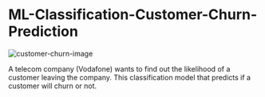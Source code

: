 # ML-Classification-Customer-Churn-Prediction


![customer-churn-image]("C:\Users\Aobando\Desktop\1_MyKDLRda6yHGR_8kgVvckg.png")

A telecom company (Vodafone) wants to find out the likelihood of a customer leaving the company. This classification model that predicts if a customer will churn or not. 
